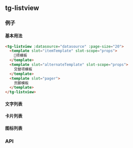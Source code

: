 ## tg-listview

### 例子

#### 基本用法

```html
<tg-listview :datasource="datasource" :page-size="20">
  <template slot="itemTemplate" slot-scope="props">
    项模板
  </template>
  <template slot="alternateTemplate" slot-scope="props">
    交替项模板
  </template>
  <template slot="pager">
    页脚模板
  </template>
</tg-listview>
```


#### 文字列表

#### 卡片列表

#### 图标列表

### API
